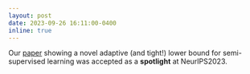 ```yaml
---
layout: post
date: 2023-09-26 16:11:00-0400
inline: true
---
```


Our [paper](https://arxiv.org/pdf/2311.18557.pdf) showing a novel adaptive (and tight!) lower bound for semi-supervised learning was accepted as a **spotlight** at NeurIPS2023.

